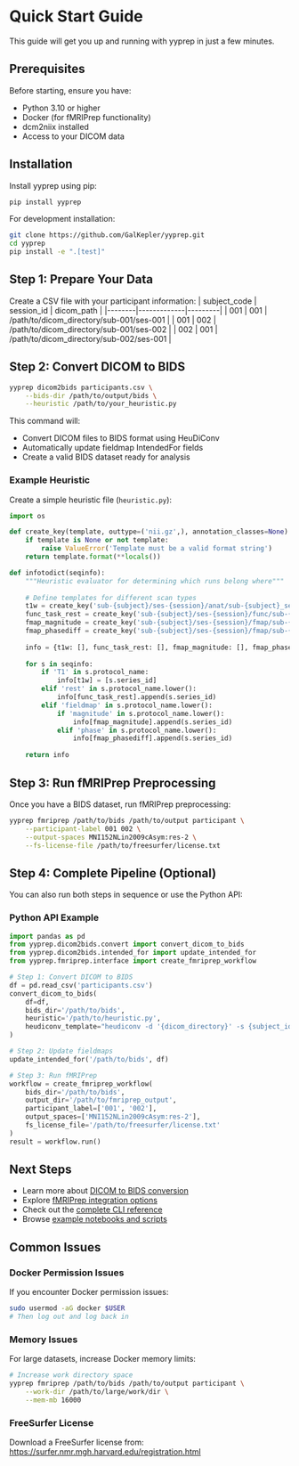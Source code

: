 # Quick Start Guide

This guide will get you up and running with yyprep in just a few minutes.

## Prerequisites

Before starting, ensure you have:

- Python 3.10 or higher
- Docker (for fMRIPrep functionality)
- dcm2niix installed
- Access to your DICOM data

## Installation

Install yyprep using pip:

```bash
pip install yyprep
```

For development installation:

```bash
git clone https://github.com/GalKepler/yyprep.git
cd yyprep
pip install -e ".[test]"
```

## Step 1: Prepare Your Data

Create a CSV file with your participant information:
| subject_code | session_id | dicom_path |
|--------|-------------|---------|
| 001 | 001 | /path/to/dicom_directory/sub-001/ses-001 |
| 001 | 002 | /path/to/dicom_directory/sub-001/ses-002 |
| 002 | 001 | /path/to/dicom_directory/sub-002/ses-001 |


## Step 2: Convert DICOM to BIDS

```bash
yyprep dicom2bids participants.csv \
    --bids-dir /path/to/output/bids \
    --heuristic /path/to/your_heuristic.py
```

This command will:
- Convert DICOM files to BIDS format using HeuDiConv
- Automatically update fieldmap IntendedFor fields
- Create a valid BIDS dataset ready for analysis

### Example Heuristic

Create a simple heuristic file (`heuristic.py`):

```python
import os

def create_key(template, outtype=('nii.gz',), annotation_classes=None):
    if template is None or not template:
        raise ValueError('Template must be a valid format string')
    return template.format(**locals())

def infotodict(seqinfo):
    """Heuristic evaluator for determining which runs belong where"""
    
    # Define templates for different scan types
    t1w = create_key('sub-{subject}/ses-{session}/anat/sub-{subject}_ses-{session}_T1w')
    func_task_rest = create_key('sub-{subject}/ses-{session}/func/sub-{subject}_ses-{session}_task-rest_bold')
    fmap_magnitude = create_key('sub-{subject}/ses-{session}/fmap/sub-{subject}_ses-{session}_magnitude')
    fmap_phasediff = create_key('sub-{subject}/ses-{session}/fmap/sub-{subject}_ses-{session}_phasediff')
    
    info = {t1w: [], func_task_rest: [], fmap_magnitude: [], fmap_phasediff: []}
    
    for s in seqinfo:
        if 'T1' in s.protocol_name:
            info[t1w] = [s.series_id]
        elif 'rest' in s.protocol_name.lower():
            info[func_task_rest].append(s.series_id)
        elif 'fieldmap' in s.protocol_name.lower():
            if 'magnitude' in s.protocol_name.lower():
                info[fmap_magnitude].append(s.series_id)
            elif 'phase' in s.protocol_name.lower():
                info[fmap_phasediff].append(s.series_id)
    
    return info
```

## Step 3: Run fMRIPrep Preprocessing

Once you have a BIDS dataset, run fMRIPrep preprocessing:

```bash
yyprep fmriprep /path/to/bids /path/to/output participant \
    --participant-label 001 002 \
    --output-spaces MNI152NLin2009cAsym:res-2 \
    --fs-license-file /path/to/freesurfer/license.txt
```

## Step 4: Complete Pipeline (Optional)

You can also run both steps in sequence or use the Python API:

### Python API Example

```python
import pandas as pd
from yyprep.dicom2bids.convert import convert_dicom_to_bids
from yyprep.dicom2bids.intended_for import update_intended_for
from yyprep.fmriprep.interface import create_fmriprep_workflow

# Step 1: Convert DICOM to BIDS
df = pd.read_csv('participants.csv')
convert_dicom_to_bids(
    df=df,
    bids_dir='/path/to/bids',
    heuristic='/path/to/heuristic.py',
    heudiconv_template="heudiconv -d '{dicom_directory}' -s {subject_id} -ss {session_id} -o {output_directory} -f {heuristic} -c dcm2niix"
)

# Step 2: Update fieldmaps
update_intended_for('/path/to/bids', df)

# Step 3: Run fMRIPrep
workflow = create_fmriprep_workflow(
    bids_dir='/path/to/bids',
    output_dir='/path/to/fmriprep_output',
    participant_label=['001', '002'],
    output_spaces=['MNI152NLin2009cAsym:res-2'],
    fs_license_file='/path/to/freesurfer/license.txt'
)
result = workflow.run()
```

## Next Steps

- Learn more about [DICOM to BIDS conversion](dicom2bids.md)
- Explore [fMRIPrep integration options](fmriprep.md)
- Check out the [complete CLI reference](cli.md)
- Browse [example notebooks and scripts](https://github.com/GalKepler/yyprep/tree/main/examples)

## Common Issues

### Docker Permission Issues
If you encounter Docker permission issues:

```bash
sudo usermod -aG docker $USER
# Then log out and log back in
```

### Memory Issues
For large datasets, increase Docker memory limits:

```bash
# Increase work directory space
yyprep fmriprep /path/to/bids /path/to/output participant \
    --work-dir /path/to/large/work/dir \
    --mem-mb 16000
```

### FreeSurfer License
Download a FreeSurfer license from: https://surfer.nmr.mgh.harvard.edu/registration.html

